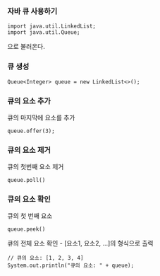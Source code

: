 ### 자바 큐 사용하기

```
import java.util.LinkedList;
import java.util.Queue;
```
으로 불러온다.

### 큐 생성
```
Queue<Integer> queue = new LinkedList<>();
```

### 큐의 요소 추가 

큐의 마지막에 요소를 추가
```
queue.offer(3);
```

### 큐의 요소 제거

큐의 첫번째 요소 제거
```
queue.poll()
```

### 큐의 요소 확인

큐의 첫 번째 요소
```
queue.peek()
```

큐의 전체 요소 확인 - [요소1, 요소2, ...]의 형식으로 출력
```
// 큐의 요소: [1, 2, 3, 4]
System.out.println("큐의 요소: " + queue);
```